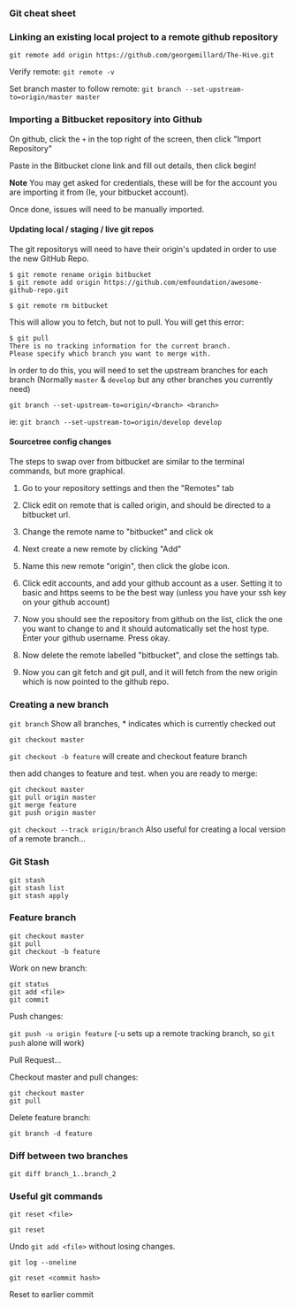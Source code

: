 ### Git cheat sheet

### Linking an existing local project to a remote github repository

`git remote add origin https://github.com/georgemillard/The-Hive.git`

Verify remote:
`git remote -v`

Set branch master to follow remote:
`git branch --set-upstream-to=origin/master master`

### Importing a Bitbucket repository into Github

On github, click the `+` in the top right of the screen, then click "Import Repository"

Paste in the Bitbucket clone link and fill out details,  then click begin!

**Note** You may get asked for credentials, these will be for the account you are importing it from (Ie, your bitbucket account).

Once done, issues will need to be manually imported.

#### Updating local / staging / live git repos
The git repositorys will need to have their origin's updated in order to use the new GitHub Repo.
```
$ git remote rename origin bitbucket
$ git remote add origin https://github.com/emfoundation/awesome-github-repo.git

$ git remote rm bitbucket
```

This will allow you to fetch, but not to pull. You will get this error:
```
$ git pull
There is no tracking information for the current branch.
Please specify which branch you want to merge with.
```
In order to do this, you will need to set the upstream branches for each branch (Normally `master` & `develop` but any other branches you currently need)

`git branch --set-upstream-to=origin/<branch> <branch>`

ie: `git branch --set-upstream-to=origin/develop develop`

#### Sourcetree config changes
The steps to swap over from bitbucket are similar to the terminal commands, but more graphical.
1. Go to your repository settings and then the "Remotes" tab

2. Click edit on remote that is called origin, and should be directed to a bitbucket url.

3. Change the remote name to "bitbucket" and click ok

4. Next create a new remote by clicking "Add"

5. Name this new remote "origin", then click the globe icon.

6. Click edit accounts, and add your github account as a user. Setting it to basic and https seems to be the best way (unless you have your ssh key on your github account)

7.  Now you should see the repository from github on the list, click the one you want to change to and 
 it should automatically set the host type. Enter your github username. Press okay.

6. Now delete the remote labelled "bitbucket", and close the settings tab.

7. Now you can git fetch and git pull, and it will fetch from the new origin which is now pointed to the github repo.


### Creating a new branch

`git branch`
Show all branches, * indicates which is currently checked out

`git checkout master`

`git checkout -b feature`
will create and checkout feature branch

then add changes to feature and test. when you are ready to merge:

```
git checkout master
git pull origin master
git merge feature
git push origin master
```

`git checkout --track origin/branch`
Also useful for creating a local version of a remote branch...

### Git Stash

```
git stash
git stash list
git stash apply
```

### Feature branch

```
git checkout master
git pull
git checkout -b feature
```

Work on new branch:

```
git status
git add <file>
git commit
```

Push changes:

`git push -u origin feature`
(-u sets up a remote tracking branch, so `git push` alone will work)

Pull Request...

Checkout master and pull changes:

```
git checkout master
git pull
```

Delete feature branch:

```
git branch -d feature
```

### Diff between two branches

`git diff branch_1..branch_2`

### Useful git commands

`git reset <file>`

`git reset`

Undo `git add <file>` without losing changes.

`git log --oneline`

`git reset <commit hash>`

Reset to earlier commit
